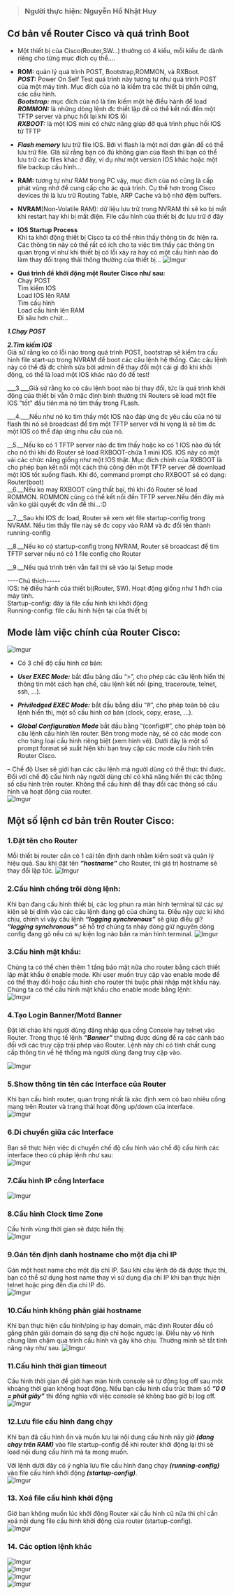 >### Người thực hiện: Nguyễn Hồ Nhật Huy
## Cơ bản về Router Cisco và quá trình Boot  
* Một thiết bị của Cisco(Router,SW...) thường có 4 kiểu, mỗi kiểu đc dành riêng cho từng mục đích cụ thể....  
 * **ROM:** quản lý quá trình POST, Bootstrap,ROMMON, và RXBoot.  
  ***POST:*** Power On Self Test quá trình này tương tự như quá trình POST của một máy tính. Mục đích của nó là kiểm tra các thiết bị phần cứng, các cấu hình.  
  ***Bootstrap:*** mục đích của nó là tìm kiếm một hệ điều hành để load  
  ***ROMMON:*** là những dòng lệnh đc thiết lập để có thể kết nối đến một TFTP server và phục hồi lại khi IOS lỗi  
 ***RXBOOT:*** là một IOS mini có chức năng giúp đỡ quá trình phục hồi IOS từ TFTP
  
 * ***Flash memory*** lưu trữ file IOS. Bởi vì flash là một nơi đơn giản để có thể lưu trữ file. GIả sử rằng bạn có đủ không gian của flash thì bạn có thể lưu trữ các files khác ở đây, ví dụ như một version IOS khác hoặc một file backup cấu hình...   
  
 * **RAM:** tương tự như RAM trong PC vậy, mục đích của nó cũng là cấp phát vùng nhớ để cung cấp cho ác quá trình. Cụ thể hơn trong Cisco devices thì là lưu trữ Routing Table, ARP Cache và bộ nhớ đệm buffers.  
 * **NVRAM**(Non-Volatile RAM): dữ liệu lưu trữ trong NVRAM thì sẽ ko bị mất khi restart hay khi bị mất điện. File cấu hình của thiết bị đc lưu trữ ở đây    
* __IOS Startup Process__  
Khi ta khởi động thiết bị Cisco ta có thể nhìn thấy thông tin đc hiện ra. Các thông tin này có thể rất có ích cho ta việc tìm thấy các thông tin quan trọng ví như khi thiết bị có lỗi xảy ra hay có một cấu hình nào đó làm thay đổi trạng thái thông thường của thiết bị... 
![Imgur](https://i.imgur.com/79gybe6.png)  
 * **Quá trình để khởi động một Router Cisco như sau:**  
Chạy POST  
Tìm kiếm IOS  
Load IOS lên RAM  
Tìm cấu hình  
Load cấu hình lên RAM  
Đi sâu hơn chút...  

 ___1.Chạy POST___  
  
___2.Tìm kiếm IOS___   
Giả sử rằng ko có lỗi nào trong quá trình POST, bootstrap sẽ kiểm tra cấu hình file start-up trong NVRAM để boot các câu lệnh hệ thống. Các câu lệnh này có thể đã đc chỉnh sửa bời admin để thay đổi một cái gì đó khi khởi động, có thể là load một IOS khác nào đó để test!
  
___3.___Giả sử rằng ko có câu lệnh boot nào bị thay đổi, tức là quá trình khởi động của thiết bị vẫn ở mặc định bình thường thì Routers sẽ load một file IOS "tốt" đầu tiên mà nó tìm thấy trong FLash.
  
___4.___Nếu như nó ko tìm thấy một IOS nào đáp ứng đc yêu cầu của nó từ flash thì nó sẽ broadcast để tìm một TFTP server với hi vọng là sẽ tìm đc một IOS có thể đáp ứng nhu cầu của nó.  

__5.__Nếu ko có 1 TFTP server nào đc tìm thấy hoặc ko có 1 IOS nào đủ tốt cho nó thì khi đó Router sẽ load RXBOOT-chứa 1 mini IOS. IOS này có một vài các chức năng giống như một IOS thật. Mục đích chính của RXBOOT là cho phép bạn kết nối một cách thủ công đến một TFTP server để download một IOS tốt xuống flash. Khi đó, command prompt cho RXBOOT sẽ có dạng:  
Router(boot)  
__6.__Nếu ko may RXBOOT cũng thất bại, thì khi đó Router sẽ load ROMMON. ROMMON cũng có thể kết nối đến TFTP server.Nếu đến đây mà vẫn ko giải quyết đc vấn đề thì...:D  

__7.__Sau khi IOS đc load, Router sẽ xem xét file startup-config trong NVRAM. Nếu tìm thấy file này sẽ đc copy vào RAM và đc đổi tên thành running-config

__8.__Nếu ko có startup-config trong NVRAM, Router sẽ broadcast để tìm TFTP server nếu nó có 1 file config cho Router

__9.__Nếu quá trình trên vẫn fail thì sẽ vào lại Setup mode

----Chú thích-----  
IOS: hệ điều hành của thiết bị(Router, SW). Hoạt động giống như 1 hđh của máy tính.  
Startup-config: đây là file cấu hình khi khởi động  
Running-config: file cấu hình hiện tại của thiết bị  
## Mode làm việc chính của Router Cisco:  
![Imgur](https://i.imgur.com/KFTwtXn.png) 
 
* Có 3 chế độ cấu hình cơ bản: 

 * ___User EXEC Mode:___ bắt đầu bằng dấu “>”, cho phép các câu lệnh hiển thị thông tin một cách hạn chế, câu lệnh kết nối (ping, traceroute, telnet, ssh, …).  

 * ___Priviledged EXEC Mode:___ bắt đầu bằng dấu “#”, cho phép toàn bộ câu lệnh hiển thị, một số cấu hình cơ bản (clock, copy, erase, …).  
 
 * ___Global Configuration Mode___ bắt đầu bằng “(config)#”, cho phép toàn bộ câu lệnh cấu hình lên router. Bên trong mode này, sẽ có các mode con cho từng loại cấu hình riêng biệt (xem hình vẽ).
Dưới đây là một số prompt format sẽ xuất hiện khi bạn truy cập các mode cấu hình trên Router Cisco.

– Chế độ User sẽ giới hạn các câu lệnh mà người dùng có thể thực thi được. Đối với chế độ cấu hình này người dùng chỉ có khả năng hiển thị các thông số cấu hình trên router. Không thể cấu hình để thay đổi các thông số cấu hình và hoạt động của router.  
![Imgur](https://i.imgur.com/kiu5uuA.png)  

## Một số lệnh cơ bản trên Router Cisco:

### 1.Đặt tên cho Router  
 Mỗi thiết bị router cần có 1 cái tên định danh nhằm kiểm soát và quản lý hiệu quả. Sau khi đặt tên ___“hostname”___ cho Router, thì giá trị hostname sẽ thay đổi lập tức.
![Imgur](https://i.imgur.com/f147OuH.png)  

### 2.Cấu hình chống trôi dòng lệnh: 
Khi bạn đang cấu hình thiết bị, các log phun ra màn hình terminal từ các sự kiện sẽ bị dính vào các câu lệnh đang gõ của chúng ta. Điều này cực kì khó chịu, chính vì vậy câu lệnh ___“logging synchronous”___ sẽ giúp điều gì? ___“logging synchronous”___ sẽ hỗ trợ chúng ta nhảy dòng giữ nguyên dòng config đang gõ nếu có sự kiện log nào bắn ra màn hình terminal.
![Imgur](https://i.imgur.com/GrK40VR.png)

### 3.Cấu hình mật khẩu: 
Chúng ta có thể chèn thêm 1 tầng bảo mật nữa cho router bằng cách thiết lập mật khẩu ở enable mode. Khi user muốn truy cập vào enable mode để có thể thay đổi hoặc cấu hình cho router thì buộc phải nhập mật khẩu này. Chúng ta có thể cấu hình mật khẩu cho enable mode bằng lệnh:  
  ![Imgur](https://i.imgur.com/2MLPuZY.png)   
### 4.Tạo Login Banner/Motd Banner  
Đặt lời chào khi người dùng đăng nhập qua cổng Console hay telnet vào Router. Trong thực tế lệnh ___“Banner”___ thường được dùng để ra các cảnh báo đối với các truy cập trái phép vào Router. Lệnh này chỉ có tính chất cung cấp thông tin về hệ thống mà người dùng đang truy cập vào. 

![Imgur](https://i.imgur.com/ckrKsna.png)  

### 5.Show thông tin tên các Interface của Router  
Khi bạn cấu hình router, quan trọng nhất là xác định xem có bao nhiêu cổng mạng trên Router và trạng thái hoạt động up/down của interface.  
![Imgur](https://i.imgur.com/0Jr4czj.png)
### 6.Di chuyển giữa các Interface
Bạn sẽ thực hiện việc di chuyển chế độ cấu hình vào chế độ cấu hình các interface theo cú pháp lệnh như sau:  
![Imgur](https://i.imgur.com/eTJxHpD.png)
### 7.Cấu hình IP cổng Interface
![Imgur](https://i.imgur.com/fLPISCx.png)  
### 8.Cấu hình Clock time Zone
Cấu hình vùng thời gian sẽ được hiển thị:  
![Imgur](https://i.imgur.com/m9V4AYc.png)  
### 9.Gán tên định danh hostname cho một địa chỉ IP
Gán một host name cho một địa chỉ IP. Sau khi câu lệnh đó đã được thực thi, bạn có thể sử dụng host name thay vì sử dụng địa chỉ IP khi bạn thực hiện telnet hoặc ping đến địa chỉ IP đó.  
![Imgur](https://i.imgur.com/0pDmksi.png)  
### 10.Cấu hình không phân giải hostname
Khi bạn thực hiện cấu hình/ping ip hay domain, mặc định Router đều cố gắng phân giải domain đó sang địa chỉ hoặc ngược lại. Điều này vô hình chung làm chậm quá trình cấu hình và gây khó chịu. Thường mình sẽ tắt tính năng này như sau.
![Imgur](https://i.imgur.com/syYGmzW.png)  
### 11.Cấu hình thời gian timeout  
Cấu hình thời gian để giới hạn màn hình console sẽ tự động log off sau một khoảng thời gian không hoạt động. Nếu bạn cấu hình cấu trúc tham số ___“0 0 = phút giây”___ thì đồng nghĩa với việc console sẽ không bao giờ bị log off.
![Imgur](https://i.imgur.com/VQ9YiTf.png)  
### 12.Lưu file cấu hình đang chạy  
Khi bạn đã cấu hình ổn và muốn lưu lại nội dung cấu hình nãy giờ ___(đang chạy trên RAM)___ vào file startup-config để khi router khởi động lại thì sẽ load nội dung cấu hình mà ta mong muốn.  

Với lệnh dưới đây có ý nghĩa lưu file cấu hình đang chạy ___(running-config)___ vào file cấu hình khởi động ___(startup-config)___.  
![Imgur](https://i.imgur.com/9THGFVe.png)  
### 13. Xoá file cấu hình khởi động
Giờ bạn không muốn lúc khởi động Router xài cấu hình cũ nữa thì chỉ cần xoá nội dung file cấu hình khởi động của router (startup-config).  
![Imgur](https://i.imgur.com/FLbATz7.png)  
### 14. Các option lệnh khác
![Imgur](https://i.imgur.com/4d893aE.png)  
![Imgur](https://i.imgur.com/OZT4fLV.png)  
![Imgur](https://i.imgur.com/ZOSZQxr.png)  
![Imgur](https://i.imgur.com/zPRwY2a.png)  






  

  
 
